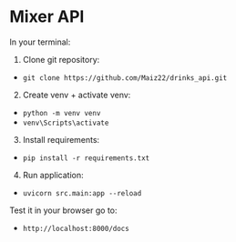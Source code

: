 # Mixer API
In your terminal:
1) Clone git repository:
- `git clone https://github.com/Maiz22/drinks_api.git`
2) Create venv + activate venv:
- `python -m venv venv`
- `venv\Scripts\activate`
3) Install requirements:
- `pip install -r requirements.txt`
4) Run application:
- `uvicorn src.main:app --reload`

Test it in your browser go to:
- `http://localhost:8000/docs`
